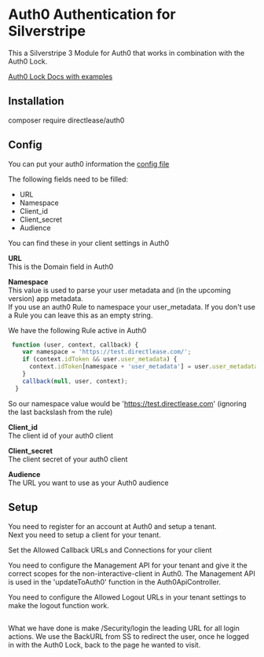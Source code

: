 
# Auth0 Authentication for Silverstripe

This a Silverstripe 3 Module for Auth0 that works in combination with the Auth0 Lock.

[Auth0 Lock Docs with examples](https://auth0.com/docs/libraries/lock)

## Installation  

composer require directlease/auth0


## Config

You can put your auth0 information the 
[config file](_config/auth0.yml)

The following fields need to be filled:

* URL
* Namespace
* Client_id
* Client_secret
* Audience

You can find these in your client settings in Auth0

**URL**  
This is the Domain field in Auth0

**Namespace**  
This value is used to parse your user metadata and (in the upcoming version) app metadata.  
If you use an auth0 Rule to namespace your user_metadata. If you don't use a Rule you can leave this as an empty string.

We have the following Rule active in Auth0

```javascript
 function (user, context, callback) {
    var namespace = 'https://test.directlease.com/';
    if (context.idToken && user.user_metadata) {
      context.idToken[namespace + 'user_metadata'] = user.user_metadata;
    }
    callback(null, user, context);
  }
```

So our namespace value would be 'https://test.directlease.com'  (ignoring the last backslash from the rule)

**Client_id**  
The client id of your auth0 client

**Client_secret**  
The client secret of your auth0 client

**Audience**  
The URL you want to use as your Auth0 audience

## Setup

You need to register for an account at Auth0 and setup a tenant.  
Next you need to setup a client for your tenant.

Set the Allowed Callback URLs and Connections for your client 

You need to configure the Management API for your tenant and give it the correct scopes for the non-interactive-client in Auth0. The Management API is used in the 'updateToAuth0' function in the Auth0ApiController. 

You need to configure the Allowed Logout URLs in your tenant settings to make the logout function work.

##

What we have done is make /Security/login the leading URL for all login actions. 
We use the BackURL from SS to redirect the user, once he logged in with the Auth0 Lock, back to the page he wanted to visit. 